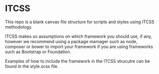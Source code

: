 # ITCSS

This repo is a blank canvas file structure for scripts and styles using ITCSS methodology. 

ITCSS makes so assumptions on which framework you should use, if any, however we recommend using a package mamager such as node, composer or bower to import your framework if you are using frameworks such as Bootstrap or Foundation.

Examples of how to include the framework in the ITCSS strucutre can be found in the style.scss file.
